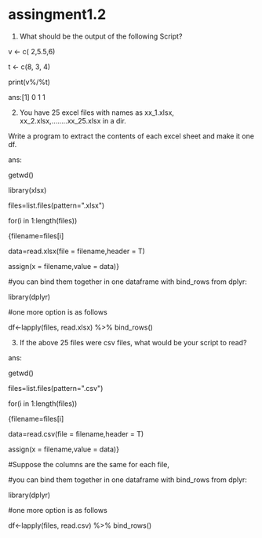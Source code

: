 # assingment1.2
1. What should be the output of the following Script? 

v <- c( 2,5.5,6) 

t <- c(8, 3, 4) 

print(v%/%t) 

ans:[1] 0 1 1



 

2.  You have 25 excel files with names as xx_1.xlsx, xx_2.xlsx,……..xx_25.xlsx in a dir. 

Write a program to extract the contents of each excel sheet and make it one df. 

ans:

getwd()

library(xlsx)

files=list.files(pattern=".xlsx") 

for(i in 1:length(files)) 

{filename=files[i] 

data=read.xlsx(file = filename,header = T) 

assign(x = filename,value = data)} 



#you can bind them together in one dataframe with bind_rows from dplyr: 

library(dplyr) 

#one more option is as follows 

df<-lapply(files, read.xlsx) %>% bind_rows() 

 

3. If the above 25 files were csv files, what would be your script to read?

ans:

getwd()

files=list.files(pattern=".csv") 

for(i in 1:length(files))

{filename=files[i] 

  data=read.csv(file = filename,header = T) 

  assign(x = filename,value = data)} 

#Suppose the columns are the same for each file,  

#you can bind them together in one dataframe with bind_rows from dplyr: 

library(dplyr) 

#one more option is as follows 

df<-lapply(files, read.csv) %>% bind_rows() 
